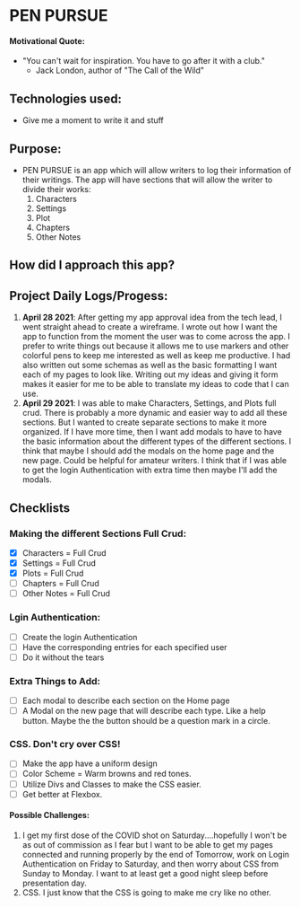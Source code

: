 # PEN PURSUE

#### Motivational Quote:

* "You can't wait for inspiration. You have to go after it with a club."
    - Jack London, author of "The Call of the Wild"

## Technologies used:
* Give me a moment to write it and stuff
## Purpose:
* PEN PURSUE is an app which will allow writers to log their information of their writings. The app will have sections that will allow the writer to divide their works:
  1. Characters
  2. Settings
  3. Plot
  4. Chapters
  5. Other Notes
## How did I approach this app?

## Project Daily Logs/Progess:
1. **April 28 2021**: After getting my app approval idea from the tech lead, I went straight ahead to create a wireframe. I wrote out how I want the app to function from the moment the user was to come across the app. I prefer to write things out because it allows me to use markers and other colorful pens to keep me interested as well as keep me productive. I had also written out some schemas as well as the basic formatting I want each of my pages to look like. Writing out my ideas and giving it form makes it easier for me to be able to translate my ideas to code that I can use.
2. **April 29 2021**: I was able to make Characters, Settings, and Plots full crud. There is probably a more dynamic and easier way to add all these sections. But I wanted to create separate sections to make it more organized. If I have more time, then I want add modals to have to have the basic information about the different types of the different sections. I think that maybe I should add the modals on the home page and the new page. Could be helpful for amateur writers. I think that if I was able to get the login Authentication with extra time then maybe I'll add the modals.

## Checklists

### Making the different Sections Full Crud:
- [x] Characters = Full Crud
- [x] Settings = Full Crud
- [x] Plots = Full Crud
- [ ] Chapters = Full Crud
- [ ] Other Notes = Full Crud

### Lgin Authentication:
- [ ] Create the login Authentication
- [ ] Have the corresponding entries for each specified user
- [ ] Do it without the tears

### Extra Things to Add:
- [ ] Each modal to describe each section on the Home page
- [ ] A Modal on the new page that will describe each type. Like a help button. Maybe the the button should be a question mark in a circle.

### CSS. Don't cry over CSS!
- [ ] Make the app have a uniform design
- [ ] Color Scheme = Warm browns and red tones.
- [ ] Utilize Divs and Classes to make the CSS easier.
- [ ] Get better at Flexbox.

#### Possible Challenges:
1. I get my first dose of the COVID shot on Saturday....hopefully I won't be as out of commission as I fear but I want to be able to get my pages connected and running properly by the end of Tomorrow, work on Login Authentication on Friday to Saturday, and then worry about CSS from Sunday to Monday. I want to at least get a good night sleep before presentation day.
2. CSS. I just know that the CSS is going to make me cry like no other.
